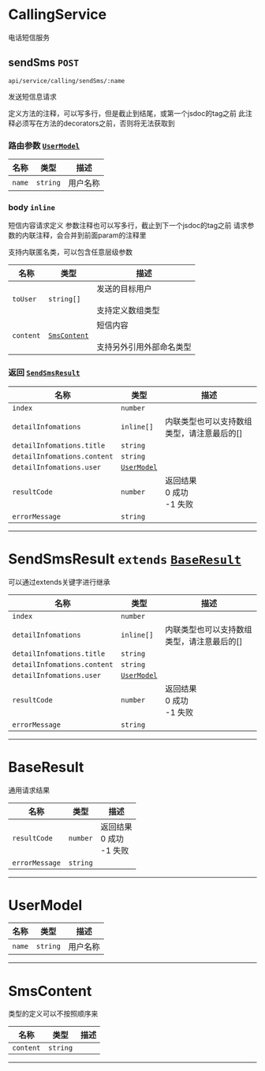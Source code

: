 
# <a id="typeid-41"></a> CallingService 


电话短信服务



## sendSms `POST`
`api/service/calling/sendSms/:name`

发送短信息请求

定义方法的注释，可以写多行，但是截止到结尾，或第一个jsdoc的tag之前
此注释必须写在方法的decorators之前，否则将无法获取到

### 路由参数 <span style="white-space: nowrap">[`UserModel`](#typeid-51)</span>

| 名称 | 类型 | 描述 |
| --- | --- | --- |
| `name` | <span style="white-space: nowrap">`string`</span> | 用户名称 |
### body <span style="white-space: nowrap">`inline`</span>
短信内容请求定义
参数注释也可以写多行，截止到下一个jsdoc的tag之前
请求参数的内联注释，会合并到前面param的注释里

支持内联匿名类，可以包含任意层级参数


| 名称 | 类型 | 描述 |
| --- | --- | --- |
| `toUser` | <span style="white-space: nowrap">`string[]`</span> | 发送的目标用户<br><br>支持定义数组类型 |
| `content` | <span style="white-space: nowrap">[`SmsContent`](#typeid-55)</span> | 短信内容<br><br>支持另外引用外部命名类型 |
### 返回 <span style="white-space: nowrap">[`SendSmsResult`](#typeid-43)</span>

| 名称 | 类型 | 描述 |
| --- | --- | --- |
| `index` | <span style="white-space: nowrap">`number`</span> |  |
| `detailInfomations` | `inline[]` | 内联类型也可以支持数组类型，请注意最后的[] |
| `detailInfomations.title` | <span style="white-space: nowrap">`string`</span> |  |
| `detailInfomations.content` | <span style="white-space: nowrap">`string`</span> |  |
| `detailInfomations.user` | <span style="white-space: nowrap">[`UserModel`](#typeid-51)</span> |  |
| `resultCode` | <span style="white-space: nowrap">`number`</span> | 返回结果<br>0 成功<br>-1 失败 |
| `errorMessage` | <span style="white-space: nowrap">`string`</span> |  |

---


# <a id="typeid-43"></a> SendSmsResult  `extends` <span style="white-space: nowrap">[`BaseResult`](#typeid-46)</span>


可以通过extends关键字进行继承



| 名称 | 类型 | 描述 |
| --- | --- | --- |
| `index` | <span style="white-space: nowrap">`number`</span> |  |
| `detailInfomations` | `inline[]` | 内联类型也可以支持数组类型，请注意最后的[] |
| `detailInfomations.title` | <span style="white-space: nowrap">`string`</span> |  |
| `detailInfomations.content` | <span style="white-space: nowrap">`string`</span> |  |
| `detailInfomations.user` | <span style="white-space: nowrap">[`UserModel`](#typeid-51)</span> |  |
| `resultCode` | <span style="white-space: nowrap">`number`</span> | 返回结果<br>0 成功<br>-1 失败 |
| `errorMessage` | <span style="white-space: nowrap">`string`</span> |  |

---


# <a id="typeid-46"></a> BaseResult 


通用请求结果



| 名称 | 类型 | 描述 |
| --- | --- | --- |
| `resultCode` | <span style="white-space: nowrap">`number`</span> | 返回结果<br>0 成功<br>-1 失败 |
| `errorMessage` | <span style="white-space: nowrap">`string`</span> |  |

---


# <a id="typeid-51"></a> UserModel 






| 名称 | 类型 | 描述 |
| --- | --- | --- |
| `name` | <span style="white-space: nowrap">`string`</span> | 用户名称 |

---


# <a id="typeid-55"></a> SmsContent 


类型的定义可以不按照顺序来



| 名称 | 类型 | 描述 |
| --- | --- | --- |
| `content` | <span style="white-space: nowrap">`string`</span> |  |

---
